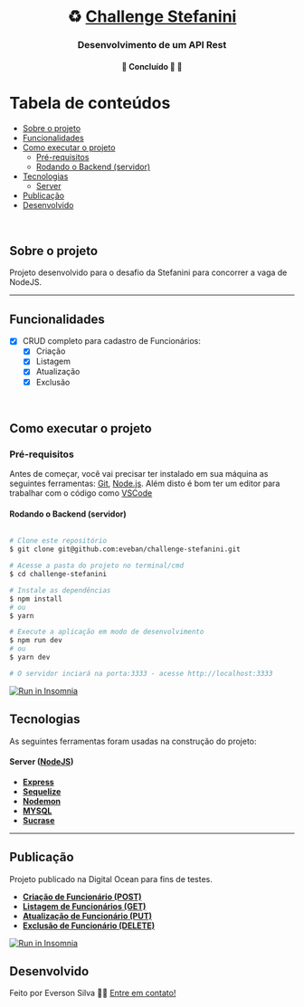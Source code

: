 <h1 align="center">
     ♻️ <a href="#" alt="site do ecoleta"> Challenge Stefanini </a>
</h1>

<h3 align="center">
    Desenvolvimento de um API Rest
</h3>

<h4 align="center">
	🚧   Concluído 🚀 🚧
</h4>

# Tabela de conteúdos

<!--ts-->

- [Sobre o projeto](#-sobre-o-projeto)
- [Funcionalidades](#funcionalidades)
- [Como executar o projeto](#como-executar-o-projeto)
  - [Pré-requisitos](#pré-requisitos)
  - [Rodando o Backend (servidor)](#rodando-o-backend-servidor)
- [Tecnologias](#tecnologias)
  - [Server](#user-content-server--nodejs)
- [Publicação](#publicação)
- [Desenvolvido](#desenvolvido)
<!--te-->
<br />

## Sobre o projeto

Projeto desenvolvido para o desafio da Stefanini para concorrer a vaga de NodeJS. 
<br />

---

## Funcionalidades
- [x] CRUD completo para cadastro de Funcionários:
  - [x] Criação
  - [x] Listagem
  - [x] Atualização
  - [x] Exclusão

<br />

## Como executar o projeto

### Pré-requisitos

Antes de começar, você vai precisar ter instalado em sua máquina as seguintes ferramentas:
[Git](https://git-scm.com), [Node.js](https://nodejs.org/en/). 
Além disto é bom ter um editor para trabalhar com o código como [VSCode](https://code.visualstudio.com/)

#### Rodando o Backend (servidor)

```bash

# Clone este repositório
$ git clone git@github.com:eveban/challenge-stefanini.git

# Acesse a pasta do projeto no terminal/cmd
$ cd challenge-stefanini

# Instale as dependências
$ npm install
# ou
$ yarn

# Execute a aplicação em modo de desenvolvimento
$ npm run dev
# ou
$ yarn dev

# O servidor inciará na porta:3333 - acesse http://localhost:3333

```

<p align="left">
  <a href="https://insomnia.rest/download" target="_blank"><img src="https://insomnia.rest/images/run.svg" alt="Run in Insomnia"></a>
</p>

## Tecnologias

As seguintes ferramentas foram usadas na construção do projeto:

#### [](https://github.com/tgmarinho/Ecoleta#server-nodejs--typescript)**Server** ([NodeJS](https://nodejs.org/en/))

- **[Express](https://expressjs.com/)**
- **[Sequelize](https://sequelize.org/)**
- **[Nodemon](https://www.npmjs.com/package/nodemon)**
- **[MYSQL](https://www.mysql.com/)**
- **[Sucrase](https://www.npmjs.com/package/sucrase)**

---

## Publicação
Projeto publicado na Digital Ocean para fins de testes.

- **[Criação de Funcionário (POST)](https://challenge.pitstopcabines.com.br/funcionario)**
- **[Listagem de Funcionários (GET)](https://challenge.pitstopcabines.com.br/funcionarios)**
- **[Atualização de Funcionário (PUT)](https://challenge.pitstopcabines.com.br/funcionario/:id)**
- **[Exclusão de Funcionário (DELETE)](https://challenge.pitstopcabines.com.br/funcionario/:id)**

<p align="left">
  <a href="https://insomnia.rest/download" target="_blank"><img src="https://insomnia.rest/images/run.svg" alt="Run in Insomnia"></a>
</p>

## Desenvolvido

Feito por Everson Silva 👋🏽 [Entre em contato!](https://www.linkedin.com/in/everson-silva-77bb1513/)

